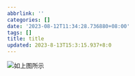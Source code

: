 ```yaml
---
abbrlink: ''
categories: []
date: '2023-08-12T11:34:28.736880+08:00'
tags: []
title: title
updated: 2023-8-13T15:3:15.937+8:0
---
```

![如上图所示](https://cdn.jsdelivr.net/gh/a52948/images/Qexo/2023/8/微信截图_20230803192922_1063e1c53e56ab12273487bf3b36ede5.png)
